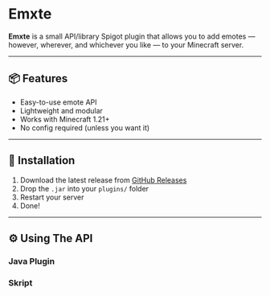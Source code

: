 # Emxte
**Emxte** is a small API/library Spigot plugin that allows you to add emotes — however, wherever, and whichever you like — to your Minecraft server.

---

## 📦 Features

- Easy-to-use emote API
- Lightweight and modular
- Works with Minecraft 1.21+
- No config required (unless you want it)

---

## 🔧 Installation

1. Download the latest release from [GitHub Releases](https://github.com/xxawesqmexx/Emxtes/releases)
2. Drop the `.jar` into your `plugins/` folder
3. Restart your server
4. Done!

---

## ⚙️ Using The API

### Java Plugin

### Skript
